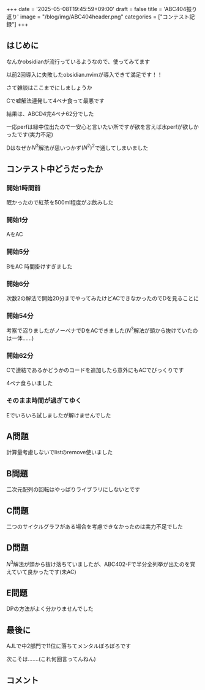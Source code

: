 +++
date = '2025-05-08T19:45:59+09:00'
draft = false
title = 'ABC404振り返り'
image = "/blog/img/ABC404header.png"
categories = ["コンテスト記録"]
+++

## はじめに

なんかobsidianが流行っているようなので、使ってみてます

以前2回導入に失敗したobsidian.nvimが導入できて満足です！！

さて雑談はここまでにしましょうか

Cで嘘解法連発して4ペナ食って最悪です

結果は、ABCD4完4ペナ62分でした

一応perfは緑中位出たので一安心と言いたい所ですが欲を言えば水perfが欲しかったです(実力不足)

Dはなぜか$N^3$解法が思いつかず$(N^2)^2$で通してしまいました

## コンテスト中どうだったか

### 開始1時間前

眠かったので紅茶を500ml程度がぶ飲みした

### 開始1分

AをAC

### 開始5分

BをAC 時間掛けすぎました

### 開始6分

次数2の解法で開始20分までやってみたけどACできなかったのでDを見ることに

### 開始54分

考察で沼りましたがノーペナでDをACできました($N^3$解法が頭から抜けていたのは一体......)

### 開始62分

Cで連結であるかどうかのコードを追加したら意外にもACでびっくりです

4ペナ食らいました

### そのまま時間が過ぎてゆく

Eでいろいろ試しましたが解けませんでした

## A問題

計算量考慮しないでlistのremove使いました

## B問題

二次元配列の回転はやっぱりライブラリにしないとです

## C問題

二つのサイクルグラフがある場合を考慮できなかったのは実力不足でした

## D問題

$N^3$解法が頭から抜け落ちていましたが、ABC402-Fで半分全列挙が出たのを覚えていて良かったです(未AC)

## E問題

DPの方法がよく分かりませんでした

## 最後に

AJLで中2部門で11位に落ちてメンタルぼろぼろです

次こそは.......(これ何回言ってんねん)

## コメント

<script src="https://utteranc.es/client.js"
        repo="hidehic0/blog"
        issue-term="pathname"
        label="Comment"
        theme="github-light"
        crossorigin="anonymous"
        async>
</script>
